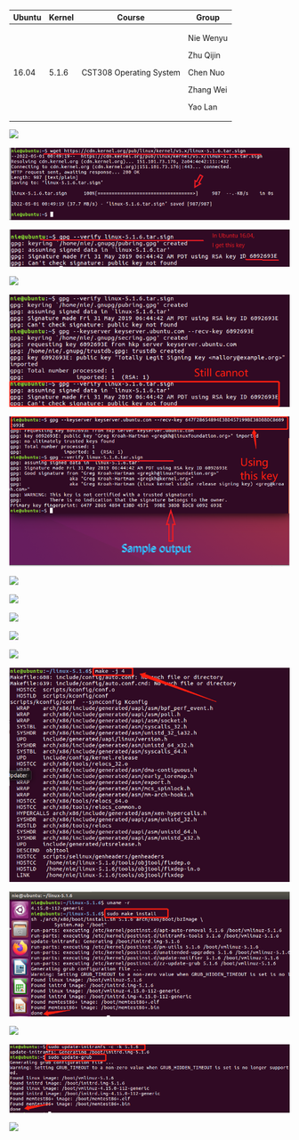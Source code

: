|Ubuntu|Kernel|Course|Group|
|-------|-----|-----|-----|
|16.04|5.1.6|CST308 Operating System|<p>Nie Wenyu</p><p>Zhu Qijin</p><p>Chen Nuo</p><p>Zhang Wei</p><p>Yao Lan</p>|

<p> <img src="https://github.com/niehmanyo/linux/blob/main/3.Ubuntu16.04_install_kernel_5.1.6/1.png"> </p>
<p> <img src="https://github.com/niehmanyo/linux/blob/main/3.Ubuntu16.04_install_kernel_5.1.6/2.png"> </p>
<p> <img src="https://github.com/niehmanyo/linux/blob/main/3.Ubuntu16.04_install_kernel_5.1.6/3.png"> </p>
<p> <img src="https://github.com/niehmanyo/linux/blob/main/3.Ubuntu16.04_install_kernel_5.1.6/4.png"> </p>
<p> <img src="https://github.com/niehmanyo/linux/blob/main/3.Ubuntu16.04_install_kernel_5.1.6/5.png"> </p>
<p> <img src="https://github.com/niehmanyo/linux/blob/main/3.Ubuntu16.04_install_kernel_5.1.6/6.png"> </p>
<p> <img src="https://github.com/niehmanyo/linux/blob/main/3.Ubuntu16.04_install_kernel_5.1.6/7.png"> </p>
<p> <img src="https://github.com/niehmanyo/linux/blob/main/3.Ubuntu16.04_install_kernel_5.1.6/8.png"> </p>
<p> <img src="https://github.com/niehmanyo/linux/blob/main/3.Ubuntu16.04_install_kernel_5.1.6/9.png"></p>
<p> <img src="https://github.com/niehmanyo/linux/blob/main/3.Ubuntu16.04_install_kernel_5.1.6/10.png"> </p>
<p> <img src="https://github.com/niehmanyo/linux/blob/main/3.Ubuntu16.04_install_kernel_5.1.6/11.png"> </p>
<p> <img src="https://github.com/niehmanyo/linux/blob/main/3.Ubuntu16.04_install_kernel_5.1.6/12.png"> </p>
<p> <img src="https://github.com/niehmanyo/linux/blob/main/3.Ubuntu16.04_install_kernel_5.1.6/13.png"> </p>
<p> <img src="https://github.com/niehmanyo/linux/blob/main/3.Ubuntu16.04_install_kernel_5.1.6/14.png"> </p>
<p> <img src="https://github.com/niehmanyo/linux/blob/main/3.Ubuntu16.04_install_kernel_5.1.6/15.png"> </p>
<p> <img src="https://github.com/niehmanyo/linux/blob/main/3.Ubuntu16.04_install_kernel_5.1.6/16.png"> </p>
